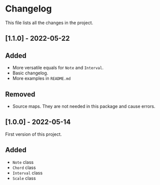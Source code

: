 # Changelog

This file lists all the changes in the project.

## [1.1.0] - 2022-05-22

## Added

- More versatile equals for `Note` and `Interval`.
- Basic changelog.
- More examples in `README.md`

## Removed

- Source maps. They are not needed in this package and cause errors.

## [1.0.0] - 2022-05-14

First version of this project.

## Added

- `Note` class
- `Chord` class
- `Interval` class
- `Scale` class
